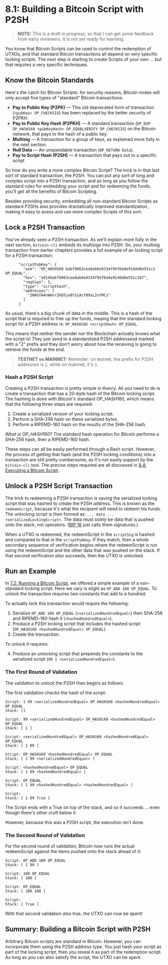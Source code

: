 # 8.1: Building a Bitcoin Script with P2SH

> **NOTE:** This is a draft in progress, so that I can get some feedback from early reviewers. It is not yet ready for learning.

You know that Bitcoin Scripts can be used to control the redemption of UTXOs, and that standard Bitcoin transactions all depend on very specific locking scripts. The next step is starting to create Scripts of your own ... but that requires a very specific techniques.

## Know the Bitcoin Standards

Here's the catch for Bitcoin Scripts: for security reasons, Bitcoin nodes will only accept five types of "standard" Bitcoin transactions:

* __Pay to Public Key (P2PK)__ — This old deprecated form of transaction (`<pubKey> OP_CHECKSIG`) has been replaced by the better security of P2PKH.
* __Pay to Public Key Hash (P2PKH)__ — A standard transaction (`OP_DUP OP_HASH160 <pubKeyHash> OP_EQUALVERIFY OP_CHECKSIG`) on the Bitcoin network, that pays to the hash of a public key.
* __Multisig__ — A transaction for a group of keys, as explained more fully in the next section.
* __Null Data__ — An unspendable transaction (`OP_RETURN Data`).
* __Pay to Script Hash (P2SH)__ — A transaction that pays out to a specific script

So how do you write a more complex Bitcoin Script? The trick is in that last sort of standard transaction, the P2SH. You can put any sort of long and complex script into a P2SH transaction, and as long as you follow the standard rules for embedding your script and for redeeming the funds, you'll get all the benefits of Bitcoin Scripting.

Besides providing security, embedding all non-standard Bitcoin Scripts as standard P2SHs also provides dramatically improved standardization, making it easy to acess and use more complex Scripts of this sort.

## Lock a P2SH Transaction

You've already seen a P2SH transaction. As we'll explain more fully in the next section, `bitcoin-cli` embeds its multisigs into P2SH. So, your multisig transaction from earlier chapters provides a full example of an locking script for a P2SH transaction:
```
      "scriptPubKey": {
        "asm": "OP_HASH160 babf9063cee8ab6e9334f95f6d4e9148d0e551c2 OP_EQUAL",
        "hex": "a914babf9063cee8ab6e9334f95f6d4e9148d0e551c287",
        "reqSigs": 1,
        "type": "scripthash",
        "addresses": [
          "2NAGfA4nW6nrZkD5je8tSiAcYB9xL2xYMCz"
        ]
      }
```
As usual, there's a big chunk of data in the middle. This is a hash of the script that is required to free up the funds, meaing that the standard locking script for a P2SH address is: `OP_HASH160 <scriptHash> OP_EQUAL`.

This means that neither the sender nor the Blockchain actually knows what the script is! They just send to a standardized P2SH addressesd marked with a "2" prefix and they don't worry about how the receiving is going to retrieve the funds at the end.

> **TESTNET vs MAINNET:** Reminder: on testnet, the prefix for P2SH addresses is `2`, while on mainnet, it's `3`.

### Hash a P2SH Script

Creating a P2SH transaction is pretty simple in theory. All you need to do is create a transaction that has a 20-byte hash of the Bitcoin locking script. The hashing is done with Bitcoin's standard OP_HASH160, which means that the following three steps are required:

1. Create a serialized version of your locking script.
2. Perform a SHA-256 hash on these serialized bytes.
3. Perform a RIPEMD-160 hash on the results of the SHA-256 hash.

_What is OP_HASH160?_ The standard hash operation for Bitcoin performs a SHA-256 hash, then a RIPEMD-160 hash.

These steps can all be easily performed through a Bash script. However, the process of getting that hash (and the P2SH locking conditions) into a transaction are still pretty cumbersome, as it's not easily support by the `bitcoin-cli` tool. The precise steps required are all discussed in [8.4: Executing a Bitcoin Script](8_4_Executing_a_Bitcoin_Script.md).

## Unlock a P2SH Script Transaction

The trick to redeeming a P2SH transaction is saving the serialized locking script that was hashed to create the P2SH address. This is known as the `redeemScript`, because it's what the recipient will need to redeem his funds. The unlocking script is then formed as: `... data ... <serializedLockingScript>`. The data must _solely_ be data that is pushed onto the stack, not operators. ([BIP 16](https://github.com/bitcoin/bips/blob/master/bip-0016.mediawiki) just calls them signatures.)

When a UTXO is redeemed, the redeemScript in the `scriptSig` is hashed and compared to that in the `scriptPubKey`. If they match, then a whole secondary sequence of verification begins where the redeemScript is run using the redeemScript and the other data that was pushed on the stack. If that second verification _also_ succeeds, then the UTXO is unlocked.

## Run an Example

In [7.2: Running a Bitcoin Script](7_2_Running_a_Bitcoin_Script.md), we offered a simple example of a non-standard locking script. Here we vary is slight as `OP_ADD 100 OP_EQUAL`. To unlock the transaction requires two constants that add to a hundred.

To actually lock this transaction would require the following:

1. Serialize `OP_ADD 100 OP_EQUAL` (`<serializedHundredEqual>`) then SHA-256 and RIPEMD-160 hash it (`<hashedHundredEqual>`).
2. Produce a P2SH locking script that includes the hashed script (`OP_HASH160 <hashedHundredEqual> OP_EQUAL`).
3. Create the transaction.

To unlock it requires:

4. Produce an unlocking script that prepends the constants to the serialized script (`99 1 <serializedHundredEqual>`).

### The First Round of Validation

The validation to unlock the P2SH then begins as follows:

The first validation checks the hash of the script:
```
Script: 1 99 <serializedHundredEqual> OP_HASH160 <hashedHundredEqual> OP_EQUAL
Stack: []

Script: 99 <serializedHundredEqual> OP_HASH160 <hashedHundredEqual> OP_EQUAL
Stack: [ 1 ]

Script: <serializedHundredEqual> OP_HASH160 <hashedHundredEqual> OP_EQUAL
Stack: [ 1 99 ]

Script: OP_HASH160 <hashedHundredEqual> OP_EQUAL
Stack: [ 1 99 <serializedHundredEqual> ]

Script: <hashedHundredEqual> OP_EQUAL
Stack: [ 1 99 <hashedHundredEqual> ]

Script: OP_EQUAL
Stack: [ 1 99 <hashedHundredEqual> <hashedHundredEqual> ]

Script: 
Stack: [ 1 99 True ]
```
The Script ends with a True on top of the stack, and so it succeeds ... even though there's other cruft below it.

However, because this was a P2SH script, the execution isn't done. 

### The Second Round of Validation

For the second round of validation, Bitcoin now runs the actual redeemScript against the items pushed onto the stack ahead of it:

```
Script: OP_ADD 100 OP_EQUAL
Stack: [ 1 99 ]

Script: 100 OP_EQUAL
Stack: [ 100 ]

Script: OP_EQUAL
Stack: [ 100 100 ]

Script: 
Stack: [ True ]
```
With that second validation _also_ true, the UTXO can now be spent!

## Summary: Building a Bitcoin Script with P2SH

Arbitrary Bitcoin scripts are standard in Bitcoin. However, you can incorporate them using the P2SH address type. You just hash your script as part of the locking script, then you reveal it as part of the redemption script. As long as you can also satisfy the script, the UTXO can be spent.
